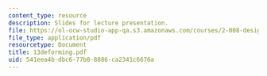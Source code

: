 ```yaml
---
content_type: resource
description: Slides for lecture presentation.
file: https://ol-ocw-studio-app-qa.s3.amazonaws.com/courses/2-008-design-and-manufacturing-ii-spring-2004/541eea4bdbc677b08886ca2341c6676a_13deforming.pdf
file_type: application/pdf
resourcetype: Document
title: 13deforming.pdf
uid: 541eea4b-dbc6-77b0-8886-ca2341c6676a
---
```

